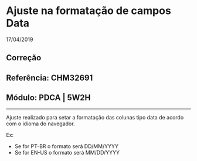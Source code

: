 # Ajuste na formatação de campos Data
17/04/2019
## Correção
## Referência: CHM32691
## Módulo: PDCA | 5W2H
***

Ajuste realizado para setar a formatação das colunas tipo data de acordo com o idioma do navegador.

Ex:

* Se for PT-BR o formato será DD/MM/YYYY
* Se for EN-US o formato será MM/DD/YYYY